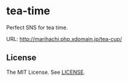 # tea-time
Perfect SNS for tea time.

URL: http://marihachi.php.xdomain.jp/tea-cup/

## License
The MIT License. See [LICENSE](LICENSE).
